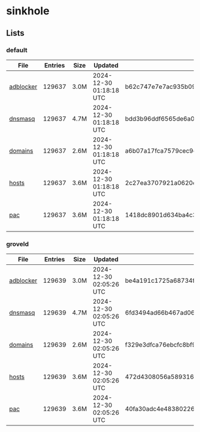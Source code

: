 # sinkhole

## Lists

### default

|File|Entries|Size|Updated|Hash|
|-|-|-|-|-|
|[adblocker](https://raw.githubusercontent.com/groveld/sinkhole/lists/default/adblocker.txt)|129637|3.0M|2024-12-30 01:18:18 UTC|b62c747e7e7ac935b092c64b47d40638b2904b19f7746eaab2870a5da6710fff|
|[dnsmasq](https://raw.githubusercontent.com/groveld/sinkhole/lists/default/dnsmasq.txt)|129637|4.7M|2024-12-30 01:18:18 UTC|bdd3b96ddf6565de6a050decfb14dd859f1b609fdebcaecc655153a0eeeb2480|
|[domains](https://raw.githubusercontent.com/groveld/sinkhole/lists/default/domains.txt)|129637|2.6M|2024-12-30 01:18:18 UTC|a6b07a17fca7579cec9e0075fe8438bcd135d1cd7f366354015e18263e5758a2|
|[hosts](https://raw.githubusercontent.com/groveld/sinkhole/lists/default/hosts.txt)|129637|3.6M|2024-12-30 01:18:18 UTC|2c27ea3707921a0620ed3baa2f1617a7a86396652e77c1f600155c19723e7f92|
|[pac](https://raw.githubusercontent.com/groveld/sinkhole/lists/default/pac.txt)|129637|3.6M|2024-12-30 01:18:18 UTC|1418dc8901d634ba4c31c77d8d102ec75a7cc68cd40c9826fbba963f2ccae816|

### groveld

|File|Entries|Size|Updated|Hash|
|-|-|-|-|-|
|[adblocker](https://raw.githubusercontent.com/groveld/sinkhole/lists/groveld/adblocker.txt)|129639|3.0M|2024-12-30 02:05:26 UTC|be4a191c1725a68734fb02cb8c1368622a72ae4f06f49ca78b8784f43ae1400e|
|[dnsmasq](https://raw.githubusercontent.com/groveld/sinkhole/lists/groveld/dnsmasq.txt)|129639|4.7M|2024-12-30 02:05:26 UTC|6fd3494ad66b467ad064535df754948fd6946e197e5ea8beba96c677ede94883|
|[domains](https://raw.githubusercontent.com/groveld/sinkhole/lists/groveld/domains.txt)|129639|2.6M|2024-12-30 02:05:26 UTC|f329e3dfca76ebcfc8bf992393265b39d37a0880f316a9b31ec6bdf2b9296cd1|
|[hosts](https://raw.githubusercontent.com/groveld/sinkhole/lists/groveld/hosts.txt)|129639|3.6M|2024-12-30 02:05:26 UTC|472d4308056a589316b16b60e8491c3b4cea4bc3631d2db0956f21cd17475c28|
|[pac](https://raw.githubusercontent.com/groveld/sinkhole/lists/groveld/pac.txt)|129639|3.6M|2024-12-30 02:05:26 UTC|40fa30adc4e483802264c2b10f802a9a2b32af8c64474a8d513db658b5cb2512|
